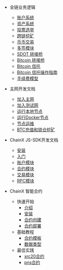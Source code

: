 - 全链业务逻辑

  - [账户系统](/zh-cn/account-system.md)
  - [资产系统](/zh-cn/asset-system.md)
  - [投票选举](/zh-cn/vote.md)
  - [跨链挖矿](/zh-cn/cross-miner.md)
  - [币币交易](/zh-cn/crypto-exchange.md)
  - [多签模块](/zh-cn/sign-module.md)
  - [SDOT 转接桥](/zh-cn/sdot-bridge.md)
  - [Bitcoin 转接桥](/zh-cn/bitcoin-bridge.md)
  - [Bitcoin 信托](/zh-cn/trust.md)
  - [Bitcoin 信托操作指南](/zh-cn/bitcoin-trust-operation.md)
  - [手续费模型](/zh-cn/poundage.md)

- 主网开发文档

  - [加入主网](/zh-cn/join-minnet.md)
  - [加入测试网](/zh-cn/join-testnet.md)
  - [运行本地节点](/zh-cn/run-a-chainx-node.md)
  - [运行Docker节点](/zh-cn/devops.md)
  - [节点运维](/zh-cn/devops.md)
  - [BTC充值和锁仓挖矿](/zh-cn/bitcoin-recharge-and-lock.md)

- ChainX JS-SDK开发文档

    - [安装](/zh-cn/js-sdk/install.md)
    - [入门](/zh-cn/js-sdk/quick-start.md)
    - [账户模块](/zh-cn/js-sdk/account.md)
    - [合约模块](/zh-cn/js-sdk/contract.md)
    - [交易模块](/zh-cn/js-sdk/contract.md)
    - [RPC模块](/zh-cn/js-sdk/rpc.md)


- ChainX 智能合约

  - 快速开始
    - [介绍](/zh-cn/contract/1-introduce.md)
    - [安装](/zh-cn/contract/2-install.md)
    - [合约创建](/zh-cn/contract/3-write-contract.md)
    - [合约部署](/zh-cn/contract/4-deploy-contract.md)
  - 基础教程
    - [合约模板](/zh-cn/contract/basic/1-Contract-template.md)
    - [数据类型](/zh-cn/contract/basic/2-Contract-variable.md)
  - 最佳实践
    - [xrc20合约](/zh-cn/contract/best-practices/1-xrc20-intoduce.md)
    - [pns合约](/zh-cn/contract/best-practices/2-pns.md)


